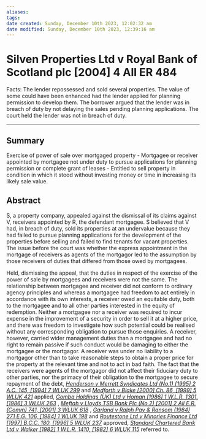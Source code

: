 ```yaml
---
aliases: 
tags: 
date created: Sunday, December 10th 2023, 12:02:32 am
date modified: Sunday, December 10th 2023, 12:39:16 am
---
```


# Silven Properties Ltd v Royal Bank of Scotland plc [2004] 4 All ER 484

Facts: The lender repossessed and sold several properties. The value of some could have been enhanced had the lender applied for planning permission to develop them. The borrower argued that the lender was in breach of duty by not delaying the sales pending planning applications. The court held the lender was not in breach of duty.

---

## Summary

Exercise of power of sale over mortgaged property - Mortgagee or receiver appointed by mortgagee not under duty to pursue applications for planning permission or complete grant of leases - Entitled to sell property in condition in which it stood without investing money or time in increasing its likely sale value.

## Abstract

S, a property company, appealed against the dismissal of its claims against V, receivers appointed by R, the defendant mortgagee. S believed that V had, in breach of duty, sold its properties at an undervalue because they had failed to pursue planning applications for the development of the properties before selling and failed to find tenants for vacant properties. The issue before the court was whether the express appointment in the mortgage of receivers as agents of the mortgagor led to the assumption by those receivers of duties that differed from those owed by mortgagees.

Held, dismissing the appeal, that the duties in respect of the exercise of the power of sale by mortgagees and receivers were not the same. The relationship between mortgagee and receiver did not conform to ordinary agency principles and whereas a mortgagee had freedom to act entirely in accordance with its own interests, a receiver owed an equitable duty, both to the mortgagee and to all other parties interested in the equity of redemption. Neither a mortgagee nor a receiver was required to incur expense in the improvement of a security in order to sell it at a higher price, and there was freedom to investigate how such potential could be realised without any corresponding obligation to pursue those enquiries. A receiver, however, carried wider management duties than a mortgagee and had no right to remain passive if such conduct would be damaging to either the mortgagee or the mortgagor. A receiver was under no liability to a mortgagor other than to take reasonable steps to obtain a proper price for the property at the relevant time and not to act in bad faith. The fact that the receivers were agents of the mortgagor did not affect their fiduciary duty to other parties, nor the primacy of their obligation to the mortgagee to secure repayment of the debt, _[Henderson v Merrett Syndicates Ltd (No.1) [1995] 2 A.C. 145, [1994] 7 WLUK 299](https://uk.westlaw.com/Document/IBC69D1C0E42711DA8FC2A0F0355337E9/View/FullText.html?originationContext=document&transitionType=DocumentItem&ppcid=bd8dce637cc54fffbfa47a1b917e1c7e&contextData=(sc.Default))_ and _[Medforth v Blake [2000] Ch. 86, [1999] 5 WLUK 421](https://uk.westlaw.com/Document/IF88DA1E0E42711DA8FC2A0F0355337E9/View/FullText.html?originationContext=document&transitionType=DocumentItem&ppcid=bd8dce637cc54fffbfa47a1b917e1c7e&contextData=(sc.Default))_ applied, _[Gomba Holdings (UK) Ltd v Homan [1986] 1 W.L.R. 1301, [1986] 3 WLUK 263](https://uk.westlaw.com/Document/IB25A70E0E42711DA8FC2A0F0355337E9/View/FullText.html?originationContext=document&transitionType=DocumentItem&ppcid=bd8dce637cc54fffbfa47a1b917e1c7e&contextData=(sc.Default))_ , _[Meftah v Lloyds TSB Bank Plc (No.2) [2001] 2 All E.R. (Comm) 741, [2001] 3 WLUK 618](https://uk.westlaw.com/Document/IF8AB3C00E42711DA8FC2A0F0355337E9/View/FullText.html?originationContext=document&transitionType=DocumentItem&ppcid=bd8dce637cc54fffbfa47a1b917e1c7e&contextData=(sc.Default))_ , _[Garland v Ralph Pay & Ransom (1984) 271 E.G. 106, [1984] 1 WLUK 198](https://uk.westlaw.com/Document/I619E1D50E43611DA8FC2A0F0355337E9/View/FullText.html?originationContext=document&transitionType=DocumentItem&ppcid=bd8dce637cc54fffbfa47a1b917e1c7e&contextData=(sc.Default))_ and _[Routestone Ltd v Minories Finance Ltd [1997] B.C.C. 180, [1996] 5 WLUK 237](https://uk.westlaw.com/Document/I986ABD70E43611DA8FC2A0F0355337E9/View/FullText.html?originationContext=document&transitionType=DocumentItem&ppcid=bd8dce637cc54fffbfa47a1b917e1c7e&contextData=(sc.Default))_ approved, _[Standard Chartered Bank Ltd v Walker [1982] 1 W.L.R. 1410, [1982] 6 WLUK 115](https://uk.westlaw.com/Document/IBE18C4D1E42811DA8FC2A0F0355337E9/View/FullText.html?originationContext=document&transitionType=DocumentItem&ppcid=bd8dce637cc54fffbfa47a1b917e1c7e&contextData=(sc.Default))_ referred to.
